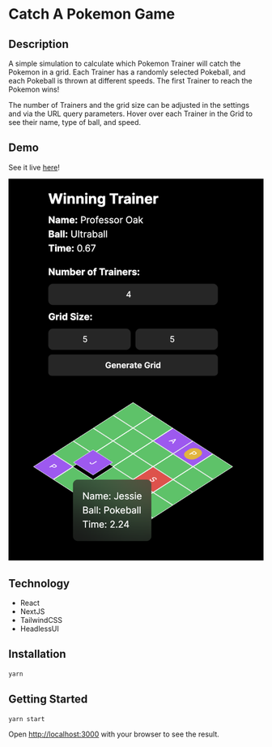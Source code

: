 # Catch A Pokemon Game

## Description

A simple simulation to calculate which Pokemon Trainer will catch the Pokemon in a grid. Each Trainer has a randomly
selected Pokeball, and each Pokeball is thrown at different speeds. The first Trainer to reach the Pokemon wins!

The number of Trainers and the grid size can be adjusted in the settings and via the URL query parameters. Hover over
each Trainer in the Grid to see their name, type of ball, and speed.

## Demo
See it live [here](https://catch-a-pokemon-game.vercel.app)!

![image](./public/demo.png)

## Technology

- React
- NextJS
- TailwindCSS
- HeadlessUI

## Installation

```bash
yarn
```

## Getting Started

```bash
yarn start
```

Open [http://localhost:3000](http://localhost:3000) with your browser to see the result.
